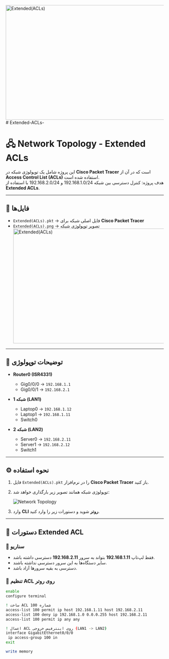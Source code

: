 <img width="810" height="365" alt="Extended(ACLs)" src="https://github.com/user-attachments/assets/20edcc79-e573-4293-b438-5dab6b70fe3d" /># Extended-ACLs-

# 🖧 Network Topology - Extended ACLs

این پروژه شامل یک توپولوژی شبکه در **Cisco Packet Tracer** است که در آن از **Access Control List (ACLs)** استفاده شده است.  
هدف پروژه: کنترل دسترسی بین شبکه 192.168.1.0/24 و 192.168.2.0/24 با استفاده از **Extended ACLs**.

---

## 📂 فایل‌ها
- `Extended(ACLs).pkt` → فایل اصلی شبکه برای **Cisco Packet Tracer**  
- `Extended(ACLs).png` → تصویر توپولوژی شبکه  <img width="810" height="365" alt="Extended(ACLs)" src="https://github.com/user-attachments/assets/aec578a3-8452-4c23-8778-8be391d97e12" />


---

## 📌 توضیحات توپولوژی

- **Router0 (ISR4331)**
  - Gig0/0/0 → `192.168.1.1`
  - Gig0/0/1 → `192.168.2.1`

- **شبکه 1 (LAN1)**
  - Laptop0 → `192.168.1.12`
  - Laptop1 → `192.168.1.11`
  - Switch0

- **شبکه 2 (LAN2)**
  - Server0 → `192.168.2.11`
  - Server1 → `192.168.2.12`
  - Switch1

---

## ⚙️ نحوه استفاده
1. فایل `Extended(ACLs).pkt` را در نرم‌افزار **Cisco Packet Tracer** باز کنید.
2. توپولوژی شبکه همانند تصویر زیر بارگذاری خواهد شد:  

   ![Network Topology](Extended(ACLs).png)

3. وارد **CLI روتر** شوید و دستورات زیر را وارد کنید.

---

## 📜 دستورات Extended ACL

### 🔹 سناریو 
- فقط لپ‌تاپ **192.168.1.11** بتواند به سرور **192.168.2.11** دسترسی داشته باشد.  
- سایر دستگاه‌ها به این سرور دسترسی نداشته باشند.  
- دسترسی به بقیه سرورها آزاد باشد.  

### 🔹 تنظیم ACL روی روتر
```bash
enable
configure terminal

! ساخت ACL شماره 100
access-list 100 permit ip host 192.168.1.11 host 192.168.2.11
access-list 100 deny ip 192.168.1.0 0.0.0.255 host 192.168.2.11
access-list 100 permit ip any any

! اعمال ACL روی اینترفیس خروجی (LAN1 -> LAN2)
interface GigabitEthernet0/0/0
 ip access-group 100 in
exit

write memory
